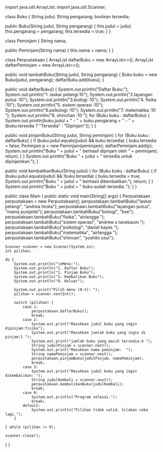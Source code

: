 import java.util.ArrayList; import java.util.Scanner;

class Buku { String judul; String pengarang; boolean tersedia;

public Buku(String judul, String pengarang) {
    this.judul = judul;
    this.pengarang = pengarang;
    this.tersedia = true;
}
}

class Peminjam { String nama;

public Peminjam(String nama) {
    this.nama = nama;
}
}

class Perpustakaan { ArrayList daftarBuku = new ArrayList<>(); ArrayList daftarPeminjam = new ArrayList<>();

public void tambahBuku(String judul, String pengarang) {
    Buku buku = new Buku(judul, pengarang);
    daftarBuku.add(buku);
}

public void daftarBuku() {
    System.out.println("Daftar Buku:");
    System.out.println("1. laskar pelangi:10");
    System.out.println("2.layangan putus :10");
    System.out.println("3.biologi :10");
    System.out.println("4. fisika :10");
    System.out.println("5. sistem operasi :10");
    System.out.println("6.psikologi :10");
    System.out.println("7. matematika :10 ");
    System.out.println("8. shinchan :10 ");
    for (Buku buku : daftarBuku) {
        System.out.println(buku.judul + " - " + buku.pengarang + " - " + (buku.tersedia ? "Tersedia" : "Dipinjam"));
    }
}

public void pinjamBuku(String judul, String peminjam) {
    for (Buku buku : daftarBuku) {
        if (buku.judul.equals(judul) && buku.tersedia) {
            buku.tersedia = false;
            Peminjam p = new Peminjam(peminjam);
            daftarPeminjam.add(p);
            System.out.println("Buku " + judul + " berhasil dipinjam oleh " + peminjam);
            return;
        }
    }
    System.out.println("Buku " + judul + " tersedia untuk dipinjamkan.");
}

public void kembalikanBuku(String judul) {
    for (Buku buku : daftarBuku) {
        if (buku.judul.equals(judul) && !buku.tersedia) {
            buku.tersedia = true;
            System.out.println("Buku " + judul + " berhasil dikembalikan.");
            return;
        }
    }
    System.out.println("Buku " + judul + " buku sudah tersedia .");
}
}

public class Main { public static void main(String[] args) { Perpustakaan perpustakaan = new Perpustakaan(); perpustakaan.tambahBuku("laskar pelangi", "andrea hirata"); perpustakaan.tambahBuku("layangan putus", "manoj punjanbi"); perpustakaan.tambahBuku("biologi", "bse"); perpustakaan.tambahBuku("fisika", "airlangga "); perpustakaan.tambahBuku("sistem operasi", "andrew s tanebaum "); perpustakaan.tambahBuku("psikologi", "daniel kayes "); perpustakaan.tambahBuku("matematika", "airlangga "); perpustakaan.tambahBuku("shincan", "yoshito usui");

    Scanner scanner = new Scanner(System.in);
    int pilihan;

    do {
        System.out.println("\nMenu:");
        System.out.println("1. Daftar Buku");
        System.out.println("2. Pinjam Buku");
        System.out.println("3. Kembalikan Buku");
        System.out.println("0. Keluar");

        System.out.print("Pilih menu (0-3): ");
        pilihan = scanner.nextInt();

        switch (pilihan) {
            case 1:
                perpustakaan.daftarBuku();
                break;
            case 2:
                System.out.print("Masukkan judul buku yang ingin dipinjam:fisika");
                System.out.print("Masukkan jumlah buku yang ingin di pinjam:1 ");
                System.out.print("jumlah buku yang masih tersedia:4 ");
                String judulPinjam = scanner.next();
                System.out.print("Masukkan nama peminjam:  ");
                String namaPeminjam = scanner.next();
                perpustakaan.pinjamBuku(judulPinjam, namaPeminjam);
                break;
            case 3:
                System.out.print("Masukkan judul buku yang ingin dikembalikan: ");
                String judulKembali = scanner.next();
                perpustakaan.kembalikanBuku(judulKembali);
                break;
            case 0:
                System.out.println("Program selesai.");
                break;
            default:
                System.out.println("Pilihan tidak valid. Silakan coba lagi.");
        }

    } while (pilihan != 0);

    scanner.close();
}
}

